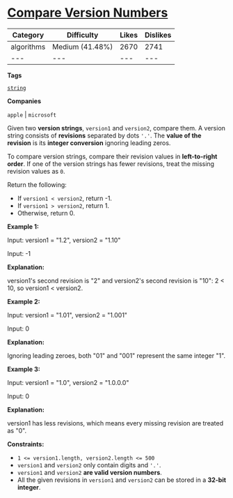 [Compare Version Numbers](https://leetcode.com/problems/compare-version-numbers/description/ "https://leetcode.com/problems/compare-version-numbers/description/")
==================================================================================================================================================================

| Category | Difficulty | Likes | Dislikes |
| --- |  --- |  --- |  --- |
| algorithms | Medium (41.48%) | 2670 | 2741 |
| --- |  --- |  --- |  --- |

**Tags**

[`string`](https://leetcode.com/tag/string?source=vscode "https://leetcode.com/tag/string?source=vscode")

**Companies**

`apple` | `microsoft`

Given two **version strings**, `version1` and `version2`, compare them. A version string consists of **revisions** separated by dots `'.'`. The **value of the revision** is its **integer conversion** ignoring leading zeros.

To compare version strings, compare their revision values in **left-to-right order**. If one of the version strings has fewer revisions, treat the missing revision values as `0`.

Return the following:

-   If `version1 < version2`, return -1.
-   If `version1 > version2`, return 1.
-   Otherwise, return 0.

**Example 1:**

Input: version1 = "1.2", version2 = "1.10"

Input: \-1

**Explanation:**

version1's second revision is "2" and version2's second revision is "10": 2 < 10, so version1 < version2.

**Example 2:**

Input: version1 = "1.01", version2 = "1.001"

Input: 0

**Explanation:**

Ignoring leading zeroes, both "01" and "001" represent the same integer "1".

**Example 3:**

Input: version1 = "1.0", version2 = "1.0.0.0"

Input: 0

**Explanation:**

version1 has less revisions, which means every missing revision are treated as "0".

**Constraints:**

-   `1 <= version1.length, version2.length <= 500`
-   `version1` and `version2` only contain digits and `'.'`.
-   `version1` and `version2` **are valid version numbers**.
-   All the given revisions in `version1` and `version2` can be stored in a **32-bit integer**.